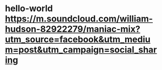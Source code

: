 # hello-world https://m.soundcloud.com/william-hudson-82922279/maniac-mix?utm_source=facebook&utm_medium=post&utm_campaign=social_sharing